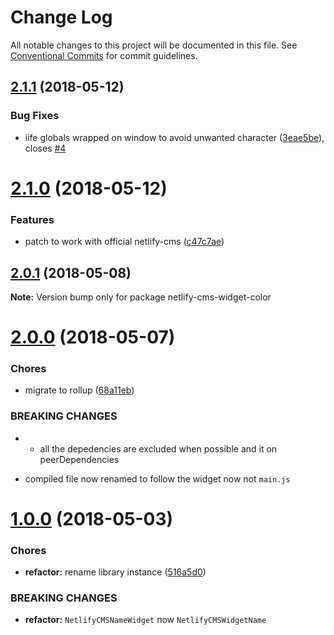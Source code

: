 # Change Log

All notable changes to this project will be documented in this file.
See [Conventional Commits](https://conventionalcommits.org) for commit guidelines.

<a name="2.1.1"></a>
## [2.1.1](https://github.com/ekoeryanto/netlify-cms-widgets/compare/netlify-cms-widget-color@2.1.0...netlify-cms-widget-color@2.1.1) (2018-05-12)


### Bug Fixes

* iife globals wrapped on window to avoid unwanted character ([3eae5be](https://github.com/ekoeryanto/netlify-cms-widgets/commit/3eae5be)), closes [#4](https://github.com/ekoeryanto/netlify-cms-widgets/issues/4)




<a name="2.1.0"></a>
# [2.1.0](https://github.com/ekoeryanto/netlify-cms-widgets/compare/netlify-cms-widget-color@2.0.1...netlify-cms-widget-color@2.1.0) (2018-05-12)


### Features

* patch to work with official netlify-cms ([c47c7ae](https://github.com/ekoeryanto/netlify-cms-widgets/commit/c47c7ae))




<a name="2.0.1"></a>
## [2.0.1](https://github.com/ekoeryanto/netlify-cms-widgets/compare/netlify-cms-widget-color@2.0.0...netlify-cms-widget-color@2.0.1) (2018-05-08)




**Note:** Version bump only for package netlify-cms-widget-color

<a name="2.0.0"></a>
# [2.0.0](https://github.com/ekoeryanto/netlify-cms-widgets/compare/netlify-cms-widget-color@1.0.0...netlify-cms-widget-color@2.0.0) (2018-05-07)


### Chores

* migrate to rollup ([68a11eb](https://github.com/ekoeryanto/netlify-cms-widgets/commit/68a11eb))


### BREAKING CHANGES

* - all the depedencies are excluded when possible and it on peerDependencies
- compiled file now renamed to follow the widget now not `main.js`




<a name="1.0.0"></a>
# [1.0.0](https://github.com/ekoeryanto/netlify-cms-widgets/compare/netlify-cms-widget-color@0.1.0...netlify-cms-widget-color@1.0.0) (2018-05-03)


### Chores

* **refactor:** rename library instance ([516a5d0](https://github.com/ekoeryanto/netlify-cms-widgets/commit/516a5d0))


### BREAKING CHANGES

* **refactor:** `NetlifyCMSNameWidget` now `NetlifyCMSWidgetName`
